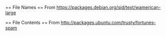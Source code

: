 == File Names ==
From https://packages.debian.org/sid/text/wamerican-large

== File Contents ==
From http://packages.ubuntu.com/trusty/fortunes-spam
